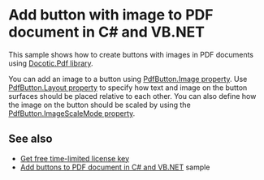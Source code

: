 # Add button with image to PDF document in C# and VB.NET
This sample shows how to create buttons with images in PDF documents using [Docotic.Pdf library](https://bitmiracle.com/pdf-library/).

You can add an image to a button using [PdfButton.Image property](https://bitmiracle.com/pdf-library/help/pdfbutton.image.html).
Use [PdfButton.Layout property](https://bitmiracle.com/pdf-library/help/pdfbutton.layout.html) to specify how text and image on the button surfaces should be placed relative to each other.
You can also define how the image on the button should be scaled by using the [PdfButton.ImageScaleMode property](https://bitmiracle.com/pdf-library/help/pdfbutton.imagescalemode.html).

## See also
* [Get free time-limited license key](https://bitmiracle.com/pdf-library/download-pdf-library.aspx)
* [Add buttons to PDF document in C# and VB.NET](/Samples/Forms%20and%20Annotations/Buttons) sample